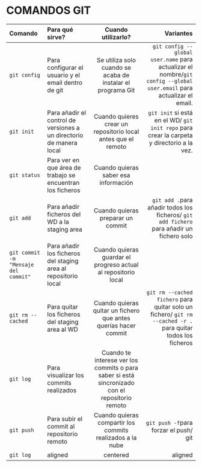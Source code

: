 # COMANDOS GIT

|Comando |Para qué sirve? | Cuando utilizarlo? | Variantes  |
|:------ |:--------- |:--------:| -----------:|
|`git config`| Para configurar el usuario y el email dentro de git | Se utiliza solo cuando se acaba de instalar el programa Git | `git config --global user.name` para actualizar el nombre/`git config --global user.email` para actualizar el email.  |
|`git init`| Para añadir el control de versiones a un directorio de manera local | Cuando quieres crear un repositorio local antes que el remoto | `git init` si está en el WD/ `git init repo` para crear la carpeta y directorio a la vez.  |
|`git status`| Para ver en que área de trabajo se encuentran los ficheros | Cuando quieras saber esa información |   |
|`git add`| Para añadir ficheros del WD a la staging area | Cuando quieras preparar un commit | `git add .`para añadir todos los ficheros/ `git add fichero` para añadir un fichero solo  |
|`git commit -m "Mensaje del commit"`| Para añadir los ficheros del staging area al repositorio local | Cuando quieras guardar el progreso actual al repositorio local |  |
|`git rm --cached`| Para quitar los ficheros del staging area al WD | Cuando quieras quitar un fichero que antes querías hacer commit | `git rm --cached fichero` para quitar solo un fichero/ `git rm --cached -r .` para quitar todos los ficheros   |
|`git log`| Para visualizar los commits realizados | Cuando te interese ver los commits o para saber si está sincronizado con el repositorio remoto |  |
|`git push`| Para subir el commit al repositorio remoto | Cuando quieras compartir los commits realizados a la nube | `git push -f`para forzar el push/ git   |
|`git log`| aligned | centered | aligned  |